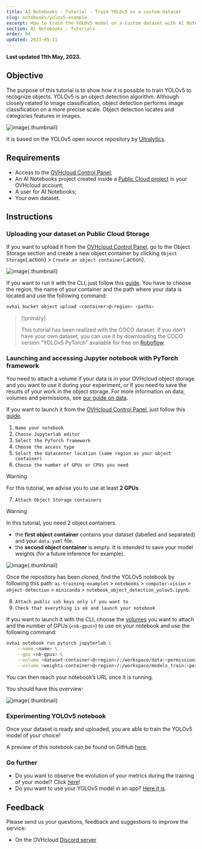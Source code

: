 ```yaml
---
title: AI Notebooks - Tutorial - Train YOLOv5 on a custom dataset
slug: notebooks/yolov5-example
excerpt: How to train the YOLOv5 model on a custom dataset with AI Notebooks
section: AI Notebooks - Tutorials
order: 04
updated: 2023-05-11
---
```


**Last updated 11th May, 2023.**

## Objective

The purpose of this tutorial is to show how it is possible to train YOLOv5 to recognize objects. YOLOv5 is an object detection algorithm. Although closely related to image classification, object detection performs image classification on a more precise scale. Object detection locates and categories features in images.

![image](images/image-yolov5.png){.thumbnail}

It is based on the YOLOv5 open source repository by [Ultralytics](https://github.com/ultralytics/yolov5).

## Requirements

- Access to the [OVHcloud Control Panel](https://ca.ovh.com/auth/?action=gotomanager&from=https://www.ovh.com/world/&ovhSubsidiary=we);
- An AI Notebooks project created inside a [Public Cloud project](https://www.ovhcloud.com/en/public-cloud/) in your OVHcloud account;
- A user for AI Notebooks;
- Your own dataset.

## Instructions

### Uploading your dataset on Public Cloud Storage

If you want to upload it from the [OVHcloud Control Panel](https://ca.ovh.com/auth/?action=gotomanager&from=https://www.ovh.com/world/&ovhSubsidiary=we), go to the Object Storage section and create a new object container by clicking `Object Storage`{.action} > `Create an object container`{.action}.

![image](images/new-object-container.png){.thumbnail}

If you want to run it with the CLI, just follow this [guide](https://docs.ovh.com/us/en/publiccloud/ai/cli/access-object-storage-data/). You have to choose the region, the name of your container and the path where your data is located and use the following command:

```bash
ovhai bucket object upload <container>@<region> <paths>
```

> [!primary]
>
> This tutorial has been realized with the COCO dataset. If you don't have your own dataset, you can use it by downloading the COCO version "YOLOv5 PyTorch" available for free on [Roboflow](https://public.roboflow.com/object-detection/microsoft-coco-subset/).
>

### Launching and accessing Jupyter notebook with PyTorch framework

You need to attach a volume if your data is in your OVHcloud object storage and you want to use it during your experiment, or if you need to save the results of your work in the object storage. For more information on data, volumes and permissions, see [our guide on data](https://docs.ovh.com/us/en/publiccloud/ai/cli/access-object-storage-data/).

If you want to launch it from the [OVHcloud Control Panel](https://ca.ovh.com/auth/?action=gotomanager&from=https://www.ovh.com/world/&ovhSubsidiary=we), just follow this [guide](https://docs.ovh.com/us/en/publiccloud/ai/notebooks/definition/).

1. `Name your notebook`
2. `Choose Jupyterlab editor`
3. `Select the PyTorch framework`
4. `Choose the access type`
5. `Select the datacenter location (same region as your object container)`
6. `Choose the number of GPUs or CPUs you need`

> [!warning]
>
> For this tutorial, we advise you to use at least **2 GPUs**.
>

<ol start="7">
  <li><code>Attach Object Storage containers</code></li>
</ol>

> [!warning]
>
> In this tutorial, you need 2 object containers.
>

- the **first object container** contains your dataset (labelled and separated) and your `data.yaml` file.
- the **second object container** is empty. It is intended to save your model weights (for a future inference for example).

![image](images/notebook-attach-data.png){.thumbnail}

Once the repository has been cloned, find the YOLOv5 notebook by following this path: `ai-training-examples` > `notebooks` > `computer-vision` > `object-detection` > `miniconda` > `notebook_object_detection_yolov5.ipynb`.

<ol start="8">
  <li><code>Attach public ssh keys only if you want to</code></li>
  <li><code>Check that everything is ok and launch your notebook</code></li>
</ol>

If you want to launch it with the CLI, choose the [volumes](https://docs.ovh.com/us/en/publiccloud/ai/cli/access-object-storage-data/) you want to attach and the number of GPUs (`<nb-gpus>`) to use on your notebook and use the following command:

```bash
ovhai notebook run pytorch jupyterlab \
	--name <name> \
	--gpu <nb-gpus> \
	--volume <dataset-container>@<region>/:/workspace/data:<permission> \
	--volume <weights-container>@<region>/:/workspace/models_train:<permission>
```

You can then reach your notebook’s URL once it is running.

You should have this overview:

![image](images/overview-notebook.png){.thumbnail}

### Experimenting YOLOv5 notebook

Once your dataset is ready and uploaded, you are able to train the YOLOv5 model of your choice!

A preview of this notebook can be found on GitHub [here](https://github.com/ovh/ai-training-examples/blob/main/notebooks/computer-vision/object-detection/miniconda/yolov5/notebook_object_detection_yolov5_coco.ipynb).

### Go further

- Do you want to observe the evolution of your metrics during the training of your model? Click [here](https://docs.ovh.com/us/en/publiccloud/ai/notebooks/tuto-weights-and-biases/)!
- Do you want to use your YOLOv5 model in an app? [Here it is](https://docs.ovh.com/us/en/publiccloud/ai/deploy/web-service-yolov5/).

## Feedback

Please send us your questions, feedback and suggestions to improve the service:

- On the OVHcloud [Discord server](https://discord.com/invite/vXVurFfwe9)
